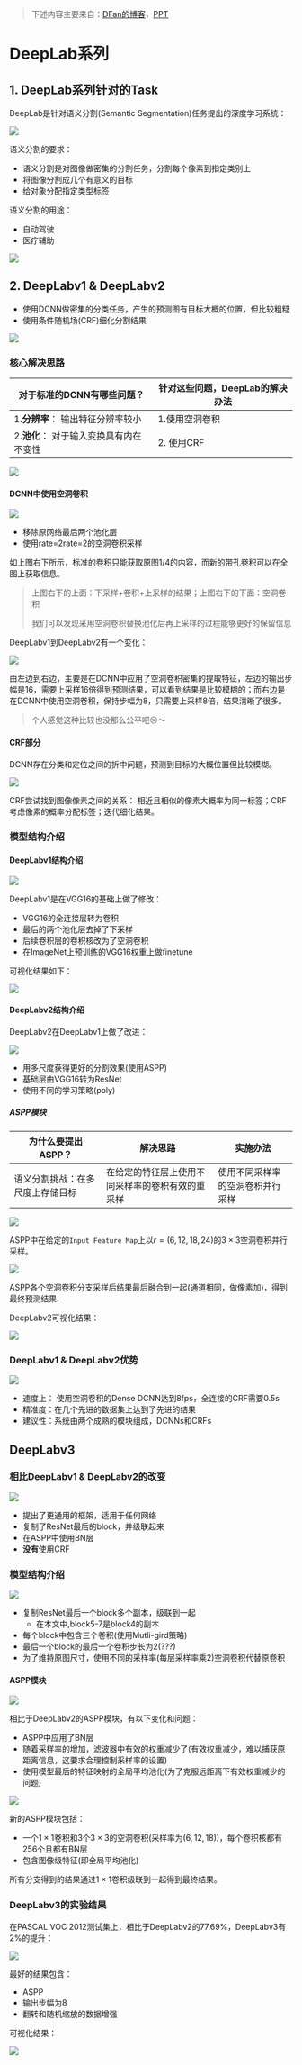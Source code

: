 > 下述内容主要来自：[DFan的博客](http://hellodfan.com/2018/01/22/%E8%AF%AD%E4%B9%89%E5%88%86%E5%89%B2%E8%AE%BA%E6%96%87-DeepLab%E7%B3%BB%E5%88%97/)，[PPT](http://web.eng.tau.ac.il/deep_learn/wp-content/uploads/2017/12/Rethinking-Atrous-Convolution-for-Semantic-Image-Segmentation-1.pdf)

# DeepLab系列

## 1. DeepLab系列针对的Task

DeepLab是针对语义分割(Semantic Segmentation)任务提出的深度学习系统：

![](png/a1.png)

语义分割的要求：

- 语义分割是对图像做密集的分割任务，分割每个像素到指定类别上
- 将图像分割成几个有意义的目标
- 给对象分配指定类型标签

语义分割的用途：

- 自动驾驶
- 医疗辅助

![](png/a2.png)

## 2. DeepLabv1 & DeepLabv2

- 使用DCNN做密集的分类任务，产生的预测图有目标大概的位置，但比较粗糙
- 使用条件随机场(CRF)细化分割结果

![](png/a3.png)

### 核心解决思路

| 对于标准的DCNN有哪些问题？              | 针对这些问题，DeepLab的解决办法 |
| --------------------------------------- | ------------------------------- |
| 1.**分辨率**： 输出特征分辨率较小       | 1.使用空洞卷积                  |
| 2.**池化**： 对于输入变换具有内在不变性 | 2. 使用CRF                      |

![](png/a4.png)

#### DCNN中使用空洞卷积

![](png/a5.png)

- 移除原网络最后两个池化层
- 使用rate=2rate=2的空洞卷积采样

如上图右下所示，标准的卷积只能获取原图1/4的内容，而新的带孔卷积可以在全图上获取信息。

> 上图右下的上面：下采样+卷积+上采样的结果；上图右下的下面：空洞卷积
>
> 我们可以发现采用空洞卷积替换池化后再上采样的过程能够更好的保留信息

DeepLabv1到DeepLabv2有一个变化：

![](png/a6.png)

由左边到右边，主要是在DCNN中应用了空洞卷积密集的提取特征，左边的输出步幅是16，需要上采样16倍得到预测结果，可以看到结果是比较模糊的；而右边是在DCNN中使用空洞卷积，保持步幅为8，只需要上采样8倍，结果清晰了很多。

> 个人感觉这种比较也没那么公平吧:cry:～

#### CRF部分

DCNN存在分类和定位之间的折中问题，预测到目标的大概位置但比较模糊。

![](png/a7.png)

CRF尝试找到图像像素之间的关系： 相近且相似的像素大概率为同一标签；CRF考虑像素的概率分配标签；迭代细化结果。

### 模型结构介绍

#### DeepLabv1结构介绍

![](png/a8.png)

DeepLabv1是在VGG16的基础上做了修改：

- VGG16的全连接层转为卷积
- 最后的两个池化层去掉了下采样
- 后续卷积层的卷积核改为了空洞卷积
- 在ImageNet上预训练的VGG16权重上做finetune

可视化结果如下：

![](png/a9.png)

#### DeepLabv2结构介绍

DeepLabv2在DeepLabv1上做了改进：

![](png/a10.png)

- 用多尺度获得更好的分割效果(使用ASPP)
- 基础层由VGG16转为ResNet
- 使用不同的学习策略(poly)

##### ASPP模块

| 为什么要提出ASPP？               | 解决思路                                         | 实施办法                         |
| -------------------------------- | ------------------------------------------------ | -------------------------------- |
| 语义分割挑战：在多尺度上存储目标 | 在给定的特征层上使用不同采样率的卷积有效的重采样 | 使用不同采样率的空洞卷积并行采样 |

![](png/a11.png)

ASPP中在给定的`Input Feature Map`上以$r=(6,12,18,24)$的$3×3$空洞卷积并行采样。

![](png/a12.png)

ASPP各个空洞卷积分支采样后结果最后融合到一起(通道相同，做像素加)，得到最终预测结果.

DeepLabv2可视化结果：

![](png/a13.png)

### DeepLabv1 & DeepLabv2优势

![](png/a14.png)

- 速度上： 使用空洞卷积的Dense DCNN达到8fps，全连接的CRF需要0.5s
- 精准度：在几个先进的数据集上达到了先进的结果
- 建议性：系统由两个成熟的模块组成，DCNNs和CRFs

## DeepLabv3

### 相比DeepLabv1 & DeepLabv2的改变

![](png/a15.png)

- 提出了更通用的框架，适用于任何网络
- 复制了ResNet最后的block，并级联起来
- 在ASPP中使用BN层
- **没有**使用CRF

### 模型结构介绍

![](png/a16.png)

- 复制ResNet最后一个block多个副本，级联到一起
  - 在本文中,block5-7是block4的副本
- 每个block中包含三个卷积(使用Mutli-gird策略)
- 最后一个block的最后一个卷积步长为2(???)
- 为了维持原图尺寸，使用不同的采样率(每层采样率乘2)空洞卷积代替原卷积

#### ASPP模块

![](png/a17.png)

相比于DeepLabv2的ASPP模块，有以下变化和问题：

- ASPP中应用了BN层
- 随着采样率的增加，滤波器中有效的权重减少了(有效权重减少，难以捕获原距离信息，这要求合理控制采样率的设置)
- 使用模型最后的特征映射的全局平均池化(为了克服远距离下有效权重减少的问题)

![](png/a18.png)

新的ASPP模块包括：

- 一个$1×1$卷积和3个$3×3$的空洞卷积(采样率为$(6,12,18)$)，每个卷积核都有256个且都有BN层
- 包含图像级特征(即全局平均池化)

所有分支得到的结果通过$1×1$卷积级联到一起得到最终结果。

### DeepLabv3的实验结果

在PASCAL VOC 2012测试集上，相比于DeepLabv2的77.69%，DeepLabv3有2%的提升：

![](png/a19.png)

最好的结果包含：

- ASPP
- 输出步幅为8
- 翻转和随机缩放的数据增强

可视化结果：

![](png/a20.png)

